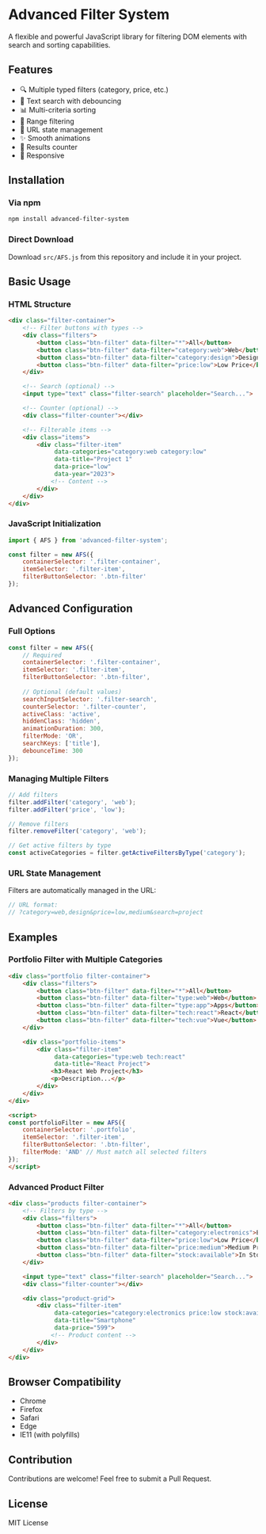 
# Advanced Filter System

A flexible and powerful JavaScript library for filtering DOM elements with search and sorting capabilities.

## Features

- 🔍 Multiple typed filters (category, price, etc.)
- 🔎 Text search with debouncing
- 📊 Multi-criteria sorting
- 📏 Range filtering
- 🔗 URL state management
- ✨ Smooth animations
- 🔢 Results counter
- 📱 Responsive

## Installation

### Via npm

```bash
npm install advanced-filter-system
```

### Direct Download

Download `src/AFS.js` from this repository and include it in your project.

## Basic Usage

### HTML Structure

```html
<div class="filter-container">
    <!-- Filter buttons with types -->
    <div class="filters">
        <button class="btn-filter" data-filter="*">All</button>
        <button class="btn-filter" data-filter="category:web">Web</button>
        <button class="btn-filter" data-filter="category:design">Design</button>
        <button class="btn-filter" data-filter="price:low">Low Price</button>
    </div>

    <!-- Search (optional) -->
    <input type="text" class="filter-search" placeholder="Search...">

    <!-- Counter (optional) -->
    <div class="filter-counter"></div>

    <!-- Filterable items -->
    <div class="items">
        <div class="filter-item" 
             data-categories="category:web category:low" 
             data-title="Project 1"
             data-price="low"
             data-year="2023">
            <!-- Content -->
        </div>
    </div>
</div>
```

### JavaScript Initialization

```javascript
import { AFS } from 'advanced-filter-system';

const filter = new AFS({
    containerSelector: '.filter-container',
    itemSelector: '.filter-item',
    filterButtonSelector: '.btn-filter'
});
```

## Advanced Configuration

### Full Options

```javascript
const filter = new AFS({
    // Required
    containerSelector: '.filter-container',
    itemSelector: '.filter-item',
    filterButtonSelector: '.btn-filter',
    
    // Optional (default values)
    searchInputSelector: '.filter-search',
    counterSelector: '.filter-counter',
    activeClass: 'active',
    hiddenClass: 'hidden',
    animationDuration: 300,
    filterMode: 'OR',
    searchKeys: ['title'],
    debounceTime: 300
});
```

### Managing Multiple Filters

```javascript
// Add filters
filter.addFilter('category', 'web');
filter.addFilter('price', 'low');

// Remove filters
filter.removeFilter('category', 'web');

// Get active filters by type
const activeCategories = filter.getActiveFiltersByType('category');
```

### URL State Management

Filters are automatically managed in the URL:

```javascript
// URL format:
// ?category=web,design&price=low,medium&search=project
```

## Examples

### Portfolio Filter with Multiple Categories

```html
<div class="portfolio filter-container">
    <div class="filters">
        <button class="btn-filter" data-filter="*">All</button>
        <button class="btn-filter" data-filter="type:web">Web</button>
        <button class="btn-filter" data-filter="type:app">Apps</button>
        <button class="btn-filter" data-filter="tech:react">React</button>
        <button class="btn-filter" data-filter="tech:vue">Vue</button>
    </div>

    <div class="portfolio-items">
        <div class="filter-item" 
             data-categories="type:web tech:react"
             data-title="React Project">
            <h3>React Web Project</h3>
            <p>Description...</p>
        </div>
    </div>
</div>

<script>
const portfolioFilter = new AFS({
    containerSelector: '.portfolio',
    itemSelector: '.filter-item',
    filterButtonSelector: '.btn-filter',
    filterMode: 'AND' // Must match all selected filters
});
</script>
```

### Advanced Product Filter

```html
<div class="products filter-container">
    <!-- Filters by type -->
    <div class="filters">
        <button class="btn-filter" data-filter="*">All</button>
        <button class="btn-filter" data-filter="category:electronics">Electronics</button>
        <button class="btn-filter" data-filter="price:low">Low Price</button>
        <button class="btn-filter" data-filter="price:medium">Medium Price</button>
        <button class="btn-filter" data-filter="stock:available">In Stock</button>
    </div>

    <input type="text" class="filter-search" placeholder="Search...">
    <div class="filter-counter"></div>

    <div class="product-grid">
        <div class="filter-item" 
             data-categories="category:electronics price:low stock:available" 
             data-title="Smartphone"
             data-price="599">
            <!-- Product content -->
        </div>
    </div>
</div>
```

## Browser Compatibility

- Chrome
- Firefox
- Safari
- Edge
- IE11 (with polyfills)

## Contribution

Contributions are welcome! Feel free to submit a Pull Request.

## License

MIT License
